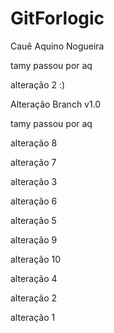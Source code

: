 # GitForlogic

Cauê Aquino Nogueira


tamy passou por aq

alteração 2 :)

Alteração Branch v1.0

tamy passou por aq

alteração 8

alteração 7

alteração 3

alteração 6

alteração 5

alteração 9

alteração 10

alteração 4

alteração 2

alteração 1

